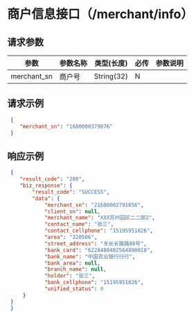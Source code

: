 # 商户信息接口（/merchant/info）

## 请求参数

参数 | 参数名称 | 类型(长度) | 必传| 参数说明
--------- | ------ | ----- | -------|-------------------
merchant_sn | 商户号 |String(32)|N|


## 请求示例

   
   ```json
    {
       "merchant_sn": "1680000379076"
    } 
   ```
   
## 响应示例

   
   ```json
    {
       "result_code": "200",
       "biz_response": {
           "result_code": "SUCCESS",
           "data": {
               "merchant_sn": "21680002791056",
               "client_sn": null,
               "merchant_name": "XXX苏州园区⼆二部2",
               "contact_name": "张三",
               "contact_cellphone": "15195951826",
               "area": "320506",
               "street_address": "东⻓长路路88号",
               "bank_card": "6228480402564890018",
               "bank_name": "中国农业银⾏行行",
               "bank_area": null,
               "branch_name": null,
               "holder": "张三",
               "bank_cellphone": "15195951826",
               "unified_status": 0
        }
    }
    }
   ```
